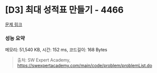# [D3] 최대 성적표 만들기 - 4466 

[문제 링크](https://swexpertacademy.com/main/code/problem/problemDetail.do?contestProbId=AWOUfCJ6qVMDFAWg) 

### 성능 요약

메모리: 51,540 KB, 시간: 152 ms, 코드길이: 168 Bytes



> 출처: SW Expert Academy, https://swexpertacademy.com/main/code/problem/problemList.do